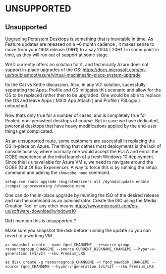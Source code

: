 # UNSUPPORTED 

## Unsupported

Upgrading Persistent Desktops is something that is inevitable in time. 
As Feature updates are released on a ~6 month cadence , it makes sense to move from your 1903 release (19H1) to a say 2004 ( 20H1 ) in some point in time, as they will run out of support at some stage. 

WVD currently offers no solution for it, and technically Azure does not support in-place upgrades of the OS:
https://docs.microsoft.com/en-us/troubleshoot/azure/virtual-machines/in-place-system-upgrade 

Its the Cat vs Kettle discussion.
Also, in any VDI solution, sucessfully seperating the Apps, Profile and OS mitigates this scenario and allow for the OS to be replaced rather then to be upgraded.
One would be able to replace the OS and leave Apps ( MSIX App Attach ) and Profile ( FSLogix ) untouched.

Now thats only true for a number of cases, and is completely true for Pooled, non-persistent desktops of course. 
But in case we have dedicated, pweronal desktops that have heavy modifications applied by the end-user things get complicated.

As an unsupported route, some customers are succesfull in replacing the OS in-place on Azure.
The thing that cathes most deployments is the lack of console access;  where normally one would accept the EULA and enroll the OOBE experience at the initial launch of a fresh Windows 10 deployment. Since this is unavailable for Azure VM's, we need to navigate around the OOBE (Out Of Box Experience). 
A way to force this is by running the setup command and adding the `showoobe none`  command.

`setup.exe /auto upgrade /migratedrivers all /dynamicupdate enable  /compat ignorewarning /showoobe none`

One can do the in-place upgrade by munting the ISO of the desired release and run the command as an administrator. 
Create the ISO using the Media Creation Tool or any other means https://www.microsoft.com/en-us/software-download/windows10

Did i mention this is unsupported ?

Make sure you snapshot the disk before running the update so you can revert to a working VM

`az snapshot create --name fqnd_CHANGEME --resource-group resourcegroup_CHANGEME --source CURRENT_DISKNAME_CHANGEME --hyper-v-generation [v1/v2] --sku Premium_LRS `
    
`az disk create -g resourcegroup_CHANGEME -n fqnd_newdisk_CHANGEME --source fqnd_CHANGEME --hyper-v-generation [v1/v2] --sku Premium_LRS`







